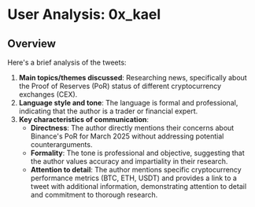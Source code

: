 # User Analysis: 0x_kael

## Overview

Here's a brief analysis of the tweets:

1. **Main topics/themes discussed**: Researching news, specifically about the Proof of Reserves (PoR) status of different cryptocurrency exchanges (CEX).
2. **Language style and tone**: The language is formal and professional, indicating that the author is a trader or financial expert.
3. **Key characteristics of communication**:
   - **Directness**: The author directly mentions their concerns about Binance's PoR for March 2025 without addressing potential counterarguments.
   - **Formality**: The tone is professional and objective, suggesting that the author values accuracy and impartiality in their research.
   - **Attention to detail**: The author mentions specific cryptocurrency performance metrics (BTC, ETH, USDT) and provides a link to a tweet with additional information, demonstrating attention to detail and commitment to thorough research.